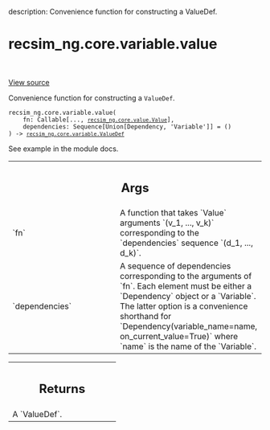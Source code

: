 description: Convenience function for constructing a ValueDef.

<div itemscope itemtype="http://developers.google.com/ReferenceObject">
<meta itemprop="name" content="recsim_ng.core.variable.value" />
<meta itemprop="path" content="Stable" />
</div>

# recsim_ng.core.variable.value

<!-- Insert buttons and diff -->

<table class="tfo-notebook-buttons tfo-api nocontent" align="left">

</table>

<a target="_blank" href="https://github.com/google-research/recsim_ng/tree/master/recsim_ng/core/variable.py">View
source</a>

Convenience function for constructing a `ValueDef`.

<pre class="devsite-click-to-copy prettyprint lang-py tfo-signature-link">
<code>recsim_ng.core.variable.value(
    fn: Callable[..., <a href="../../../recsim_ng/core/value/Value.md"><code>recsim_ng.core.value.Value</code></a>],
    dependencies: Sequence[Union[Dependency, 'Variable']] = ()
) -> <a href="../../../recsim_ng/core/variable/ValueDef.md"><code>recsim_ng.core.variable.ValueDef</code></a>
</code></pre>

<!-- Placeholder for "Used in" -->

See example in the module docs.

<!-- Tabular view -->
 <table class="responsive fixed orange">
<colgroup><col width="214px"><col></colgroup>
<tr><th colspan="2"><h2 class="add-link">Args</h2></th></tr>

<tr>
<td>
`fn`
</td>
<td>
A function that takes `Value` arguments `(v_1, ..., v_k)` corresponding
to the `dependencies` sequence `(d_1, ..., d_k)`.
</td>
</tr><tr>
<td>
`dependencies`
</td>
<td>
A sequence of dependencies corresponding to the arguments of
`fn`. Each element must be either a `Dependency` object or a `Variable`.
The latter option is a convenience shorthand for
`Dependency(variable_name=name, on_current_value=True)` where `name` is
the name of the `Variable`.
</td>
</tr>
</table>

<!-- Tabular view -->
 <table class="responsive fixed orange">
<colgroup><col width="214px"><col></colgroup>
<tr><th colspan="2"><h2 class="add-link">Returns</h2></th></tr>
<tr class="alt">
<td colspan="2">
A `ValueDef`.
</td>
</tr>

</table>
